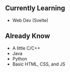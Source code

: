 ## Currently Learning
- Web Dev (Svelte)
## Already Know
- A little C/C++
- Java
- Python
- Basic HTML, CSS, and JS
